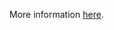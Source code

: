 More information [here](https://docs.prismacloud.io/en/enterprise-edition/policy-reference/kubernetes-policies/kubernetes-policy-index/bc-k8s-41).
